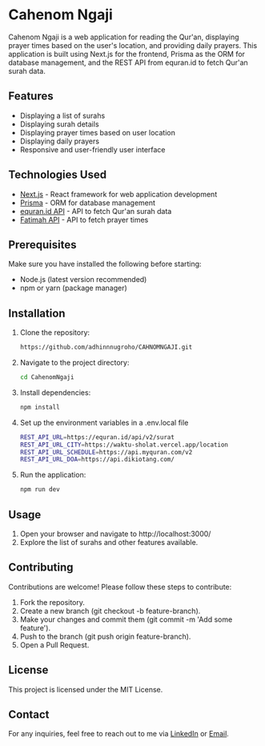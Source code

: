 # Cahenom Ngaji

Cahenom Ngaji is a web application for reading the Qur'an, displaying prayer times based on the user's location, and providing daily prayers. This application is built using Next.js for the frontend, Prisma as the ORM for database management, and the REST API from equran.id to fetch Qur'an surah data.

## Features

- Displaying a list of surahs
- Displaying surah details
- Displaying prayer times based on user location
- Displaying daily prayers
- Responsive and user-friendly user interface

## Technologies Used

- [Next.js](https://nextjs.org/) - React framework for web application development
- [Prisma](https://www.prisma.io/) - ORM for database management
- [equran.id API](https://equran.id/api/v2/surat) - API to fetch Qur'an surah data
- [Fatimah API](https://api.myquran.com/v2) - API to fetch prayer times

## Prerequisites

Make sure you have installed the following before starting:

- Node.js (latest version recommended)
- npm or yarn (package manager)

## Installation
1. Clone the repository:
   ```bash
   https://github.com/adhinnnugroho/CAHNOMNGAJI.git
   
2. Navigate to the project directory:
   ```bash
   cd CahenomNgaji

3. Install dependencies:
   ```bash
   npm install

4. Set up the environment variables in a .env.local file
   ```bash
   REST_API_URL=https://equran.id/api/v2/surat
   REST_API_URL_CITY=https://waktu-sholat.vercel.app/location
   REST_API_URL_SCHEDULE=https://api.myquran.com/v2
   REST_API_URL_DOA=https://api.dikiotang.com/  

5. Run the application:
   ```bash
   npm run dev

## Usage

1. Open your browser and navigate to http://localhost:3000/
2. Explore the list of surahs and other features available.

## Contributing
Contributions are welcome! Please follow these steps to contribute:

1. Fork the repository.
2. Create a new branch (git checkout -b feature-branch).
3. Make your changes and commit them (git commit -m 'Add some feature').
4. Push to the branch (git push origin feature-branch).
5. Open a Pull Request.
   
## License
This project is licensed under the MIT License.

## Contact
For any inquiries, feel free to reach out to me via <a href="https://www.linkedin.com/in/adhinnnugroho/">LinkedIn</a> or <a href="mailto:adhinnnugroho@gmail.com">Email</a>.



